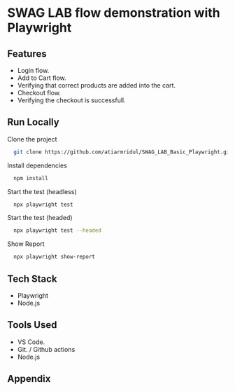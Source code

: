 # SWAG LAB flow demonstration with Playwright

## Features

- Login flow.
- Add to Cart flow.
- Verifying that correct products are added into the cart. 
- Checkout flow.
- Verifying the checkout is successfull.

## Run Locally

Clone the project

```bash {"id":"01J7TWY4RKEYT0E8W8P4QQK3KR"}
  git clone https://github.com/atiarmridul/SWAG_LAB_Basic_Playwright.git
```

Install dependencies

```bash {"id":"01J7TWY4RKEYT0E8W8P7Q1J3BH"}
  npm install
```

Start the test (headless)

```bash {"id":"01J7TWY4RKEYT0E8W8P99KNTTW"}
  npx playwright test
```

Start the test (headed)

```bash {"id":"01J7TWY4RKEYT0E8W8P99KNTTW"}
  npx playwright test --headed
```

Show Report 

```bash {"id":"01J7TX353VH5ZPK2XEH83HJW23"}
  npx playwright show-report 
```

## Tech Stack

- Playwright
- Node.js

## Tools Used

- VS Code.
- Git. / Github actions
- Node.js


## Appendix

